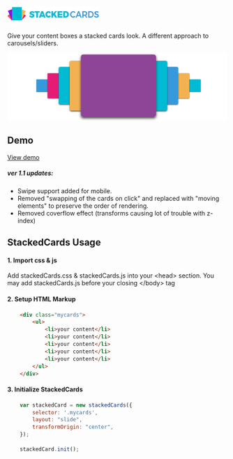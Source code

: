 # ![JPG](demo/img/logo_sm.png)
Give your content boxes a stacked cards look. A different approach to carousels/sliders.

![GIF](preview.gif)

## Demo
[View demo](https://junedchhipa.github.io/stacked-cards/)


##### ver 1.1 updates:

 - Swipe support added for mobile.
 - Removed "swapping of the cards on click" and replaced with "moving elements" to preserve the order of rendering.
 - Removed coverflow effect (transforms causing lot of trouble with z-index)

## StackedCards Usage

#### 1. Import css &amp; js
Add stackedCards.css &amp; stackedCards.js into your &lt;head&gt; section. You may add stackedCards.js before your closing &lt;/body&gt; tag 

#### 2. Setup HTML Markup

```html
	<div class="mycards">
		<ul>
			<li>your content</li>
			<li>your content</li>
			<li>your content</li>
			<li>your content</li>
			<li>your content</li>
		</ul>
	</div>
```

#### 3. Initialize StackedCards

```javascript
	var stackedCard = new stackedCards({
	 	selector: '.mycards',
	 	layout: "slide",
	 	transformOrigin: "center",
	});

	stackedCard.init();
````


